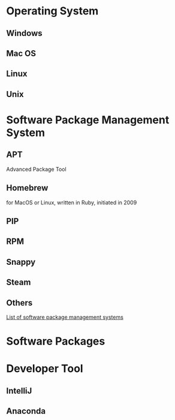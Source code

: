 # Operating System

## Windows

## Mac OS

## Linux

## Unix



# Software Package Management System

## APT
Advanced Package Tool

## Homebrew

for MacOS or Linux, written in Ruby, initiated in 2009


## PIP

## RPM

## Snappy

## Steam

## Others
[List of software package management systems](https://en.wikipedia.org/wiki/List_of_software_package_management_systems)

# Software Packages

# Developer Tool

## IntelliJ

## Anaconda

